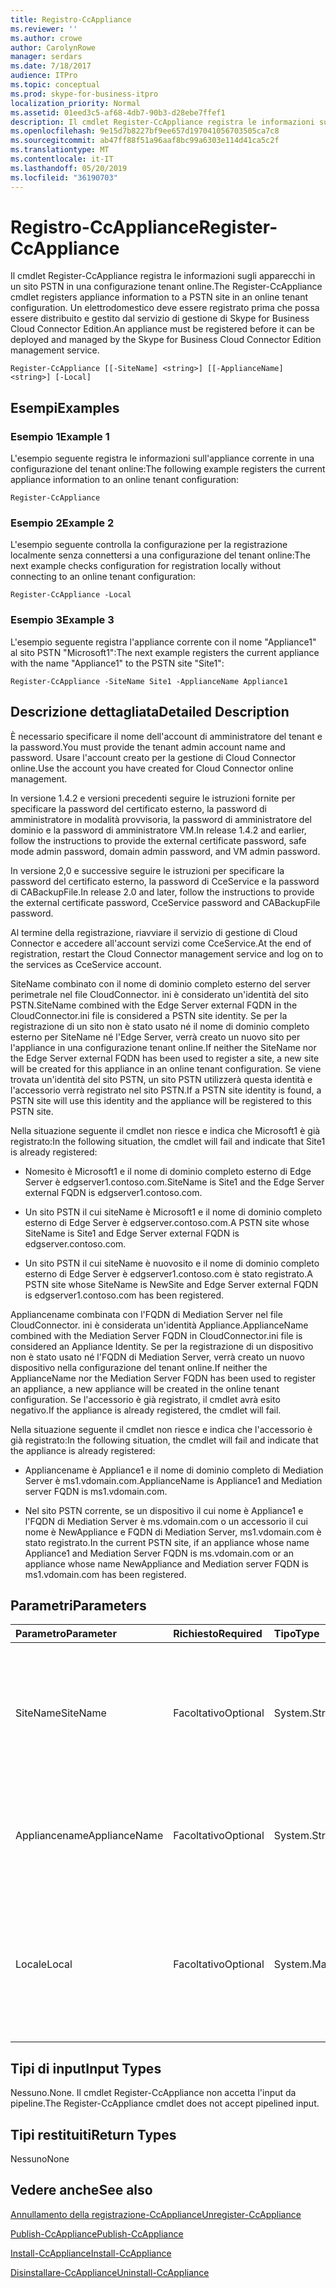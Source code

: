 ```yaml
---
title: Registro-CcAppliance
ms.reviewer: ''
ms.author: crowe
author: CarolynRowe
manager: serdars
ms.date: 7/18/2017
audience: ITPro
ms.topic: conceptual
ms.prod: skype-for-business-itpro
localization_priority: Normal
ms.assetid: 01eed3c5-af68-4db7-90b3-d28ebe7ffef1
description: Il cmdlet Register-CcAppliance registra le informazioni sugli apparecchi in un sito PSTN in una configurazione tenant online. Un elettrodomestico deve essere registrato prima che possa essere distribuito e gestito dal servizio di gestione di Skype for Business Cloud Connector Edition.
ms.openlocfilehash: 9e15d7b8227bf9ee657d197041056703505ca7c8
ms.sourcegitcommit: ab47ff88f51a96aaf8bc99a6303e114d41ca5c2f
ms.translationtype: MT
ms.contentlocale: it-IT
ms.lasthandoff: 05/20/2019
ms.locfileid: "36190703"
---
```

# <a name="register-ccappliance"></a><span data-ttu-id="cf8bd-104">Registro-CcAppliance</span><span class="sxs-lookup"><span data-stu-id="cf8bd-104">Register-CcAppliance</span></span>
 
<span data-ttu-id="cf8bd-105">Il cmdlet Register-CcAppliance registra le informazioni sugli apparecchi in un sito PSTN in una configurazione tenant online.</span><span class="sxs-lookup"><span data-stu-id="cf8bd-105">The Register-CcAppliance cmdlet registers appliance information to a PSTN site in an online tenant configuration.</span></span> <span data-ttu-id="cf8bd-106">Un elettrodomestico deve essere registrato prima che possa essere distribuito e gestito dal servizio di gestione di Skype for Business Cloud Connector Edition.</span><span class="sxs-lookup"><span data-stu-id="cf8bd-106">An appliance must be registered before it can be deployed and managed by the Skype for Business Cloud Connector Edition management service.</span></span>
  
```
Register-CcAppliance [[-SiteName] <string>] [[-ApplianceName] <string>] [-Local]
```

## <a name="examples"></a><span data-ttu-id="cf8bd-107">Esempi</span><span class="sxs-lookup"><span data-stu-id="cf8bd-107">Examples</span></span>
<span data-ttu-id="cf8bd-108"><a name="Examples"> </a></span><span class="sxs-lookup"><span data-stu-id="cf8bd-108"></span></span>

### <a name="example-1"></a><span data-ttu-id="cf8bd-109">Esempio 1</span><span class="sxs-lookup"><span data-stu-id="cf8bd-109">Example 1</span></span>

<span data-ttu-id="cf8bd-110">L'esempio seguente registra le informazioni sull'appliance corrente in una configurazione del tenant online:</span><span class="sxs-lookup"><span data-stu-id="cf8bd-110">The following example registers the current appliance information to an online tenant configuration:</span></span>
  
```
Register-CcAppliance
```

### <a name="example-2"></a><span data-ttu-id="cf8bd-111">Esempio 2</span><span class="sxs-lookup"><span data-stu-id="cf8bd-111">Example 2</span></span>

<span data-ttu-id="cf8bd-112">L'esempio seguente controlla la configurazione per la registrazione localmente senza connettersi a una configurazione del tenant online:</span><span class="sxs-lookup"><span data-stu-id="cf8bd-112">The next example checks configuration for registration locally without connecting to an online tenant configuration:</span></span>
  
```
Register-CcAppliance -Local
```

### <a name="example-3"></a><span data-ttu-id="cf8bd-113">Esempio 3</span><span class="sxs-lookup"><span data-stu-id="cf8bd-113">Example 3</span></span>

<span data-ttu-id="cf8bd-114">L'esempio seguente registra l'appliance corrente con il nome "Appliance1" al sito PSTN "Microsoft1":</span><span class="sxs-lookup"><span data-stu-id="cf8bd-114">The next example registers the current appliance with the name "Appliance1" to the PSTN site "Site1":</span></span>
  
```
Register-CcAppliance -SiteName Site1 -ApplianceName Appliance1
```

## <a name="detailed-description"></a><span data-ttu-id="cf8bd-115">Descrizione dettagliata</span><span class="sxs-lookup"><span data-stu-id="cf8bd-115">Detailed Description</span></span>
<span data-ttu-id="cf8bd-116"><a name="DetailedDescription"> </a></span><span class="sxs-lookup"><span data-stu-id="cf8bd-116"></span></span>

<span data-ttu-id="cf8bd-117">È necessario specificare il nome dell'account di amministratore del tenant e la password.</span><span class="sxs-lookup"><span data-stu-id="cf8bd-117">You must provide the tenant admin account name and password.</span></span> <span data-ttu-id="cf8bd-118">Usare l'account creato per la gestione di Cloud Connector online.</span><span class="sxs-lookup"><span data-stu-id="cf8bd-118">Use the account you have created for Cloud Connector online management.</span></span> 
  
<span data-ttu-id="cf8bd-119">In versione 1.4.2 e versioni precedenti seguire le istruzioni fornite per specificare la password del certificato esterno, la password di amministratore in modalità provvisoria, la password di amministratore del dominio e la password di amministratore VM.</span><span class="sxs-lookup"><span data-stu-id="cf8bd-119">In release 1.4.2 and earlier, follow the instructions to provide the external certificate password, safe mode admin password, domain admin password, and VM admin password.</span></span> 
  
<span data-ttu-id="cf8bd-120">In versione 2,0 e successive seguire le istruzioni per specificare la password del certificato esterno, la password di CceService e la password di CABackupFile.</span><span class="sxs-lookup"><span data-stu-id="cf8bd-120">In release 2.0 and later, follow the instructions to provide the external certificate password, CceService password and CABackupFile password.</span></span>
  
<span data-ttu-id="cf8bd-121">Al termine della registrazione, riavviare il servizio di gestione di Cloud Connector e accedere all'account servizi come CceService.</span><span class="sxs-lookup"><span data-stu-id="cf8bd-121">At the end of registration, restart the Cloud Connector management service and log on to the services as CceService account.</span></span>
  
<span data-ttu-id="cf8bd-122">SiteName combinato con il nome di dominio completo esterno del server perimetrale nel file CloudConnector. ini è considerato un'identità del sito PSTN.</span><span class="sxs-lookup"><span data-stu-id="cf8bd-122">SiteName combined with the Edge Server external FQDN in the CloudConnector.ini file is considered a PSTN site identity.</span></span> <span data-ttu-id="cf8bd-123">Se per la registrazione di un sito non è stato usato né il nome di dominio completo esterno per SiteName né l'Edge Server, verrà creato un nuovo sito per l'appliance in una configurazione tenant online.</span><span class="sxs-lookup"><span data-stu-id="cf8bd-123">If neither the SiteName nor the Edge Server external FQDN has been used to register a site, a new site will be created for this appliance in an online tenant configuration.</span></span> <span data-ttu-id="cf8bd-124">Se viene trovata un'identità del sito PSTN, un sito PSTN utilizzerà questa identità e l'accessorio verrà registrato nel sito PSTN.</span><span class="sxs-lookup"><span data-stu-id="cf8bd-124">If a PSTN site identity is found, a PSTN site will use this identity and the appliance will be registered to this PSTN site.</span></span> 
  
<span data-ttu-id="cf8bd-125">Nella situazione seguente il cmdlet non riesce e indica che Microsoft1 è già registrato:</span><span class="sxs-lookup"><span data-stu-id="cf8bd-125">In the following situation, the cmdlet will fail and indicate that Site1 is already registered:</span></span> 
  
- <span data-ttu-id="cf8bd-126">Nomesito è Microsoft1 e il nome di dominio completo esterno di Edge Server è edgserver1.contoso.com.</span><span class="sxs-lookup"><span data-stu-id="cf8bd-126">SiteName is Site1 and the Edge Server external FQDN is edgserver1.contoso.com.</span></span> 
    
- <span data-ttu-id="cf8bd-127">Un sito PSTN il cui siteName è Microsoft1 e il nome di dominio completo esterno di Edge Server è edgserver.contoso.com.</span><span class="sxs-lookup"><span data-stu-id="cf8bd-127">A PSTN site whose SiteName is Site1 and Edge Server external FQDN is edgserver.contoso.com.</span></span>
    
- <span data-ttu-id="cf8bd-128">Un sito PSTN il cui siteName è nuovosito e il nome di dominio completo esterno di Edge Server è edgserver1.contoso.com è stato registrato.</span><span class="sxs-lookup"><span data-stu-id="cf8bd-128">A PSTN site whose SiteName is NewSite and Edge Server external FQDN is edgserver1.contoso.com has been registered.</span></span> 
    
<span data-ttu-id="cf8bd-129">Appliancename combinata con l'FQDN di Mediation Server nel file CloudConnector. ini è considerata un'identità Appliance.</span><span class="sxs-lookup"><span data-stu-id="cf8bd-129">ApplianceName combined with the Mediation Server FQDN in CloudConnector.ini file is considered an Appliance Identity.</span></span> <span data-ttu-id="cf8bd-130">Se per la registrazione di un dispositivo non è stato usato né l'FQDN di Mediation Server, verrà creato un nuovo dispositivo nella configurazione del tenant online.</span><span class="sxs-lookup"><span data-stu-id="cf8bd-130">If neither the ApplianceName nor the Mediation Server FQDN has been used to register an appliance, a new appliance will be created in the online tenant configuration.</span></span> <span data-ttu-id="cf8bd-131">Se l'accessorio è già registrato, il cmdlet avrà esito negativo.</span><span class="sxs-lookup"><span data-stu-id="cf8bd-131">If the appliance is already registered, the cmdlet will fail.</span></span>
  
<span data-ttu-id="cf8bd-132">Nella situazione seguente il cmdlet non riesce e indica che l'accessorio è già registrato:</span><span class="sxs-lookup"><span data-stu-id="cf8bd-132">In the following situation, the cmdlet will fail and indicate that the appliance is already registered:</span></span> 
  
- <span data-ttu-id="cf8bd-133">Appliancename è Appliance1 e il nome di dominio completo di Mediation Server è ms1.vdomain.com.</span><span class="sxs-lookup"><span data-stu-id="cf8bd-133">ApplianceName is Appliance1 and Mediation server FQDN is ms1.vdomain.com.</span></span>
    
- <span data-ttu-id="cf8bd-134">Nel sito PSTN corrente, se un dispositivo il cui nome è Appliance1 e l'FQDN di Mediation Server è ms.vdomain.com o un accessorio il cui nome è NewAppliance e FQDN di Mediation Server, ms1.vdomain.com è stato registrato.</span><span class="sxs-lookup"><span data-stu-id="cf8bd-134">In the current PSTN site, if an appliance whose name Appliance1 and Mediation Server FQDN is ms.vdomain.com or an appliance whose name NewAppliance and Mediation server FQDN is ms1.vdomain.com has been registered.</span></span>
    
## <a name="parameters"></a><span data-ttu-id="cf8bd-135">Parametri</span><span class="sxs-lookup"><span data-stu-id="cf8bd-135">Parameters</span></span>
<span data-ttu-id="cf8bd-136"><a name="DetailedDescription"> </a></span><span class="sxs-lookup"><span data-stu-id="cf8bd-136"></span></span>

|<span data-ttu-id="cf8bd-137">**Parametro**</span><span class="sxs-lookup"><span data-stu-id="cf8bd-137">**Parameter**</span></span>|<span data-ttu-id="cf8bd-138">**Richiesto**</span><span class="sxs-lookup"><span data-stu-id="cf8bd-138">**Required**</span></span>|<span data-ttu-id="cf8bd-139">**Tipo**</span><span class="sxs-lookup"><span data-stu-id="cf8bd-139">**Type**</span></span>|<span data-ttu-id="cf8bd-140">**Descrizione**</span><span class="sxs-lookup"><span data-stu-id="cf8bd-140">**Description**</span></span>|
|:-----|:-----|:-----|:-----|
|<span data-ttu-id="cf8bd-141">SiteName</span><span class="sxs-lookup"><span data-stu-id="cf8bd-141">SiteName</span></span>  <br/> |<span data-ttu-id="cf8bd-142">Facoltativo</span><span class="sxs-lookup"><span data-stu-id="cf8bd-142">Optional</span></span>  <br/> |<span data-ttu-id="cf8bd-143">System.String</span><span class="sxs-lookup"><span data-stu-id="cf8bd-143">System.String</span></span>  <br/> |<span data-ttu-id="cf8bd-144">Nome del sito PSTN a cui è registrata l'appliance.</span><span class="sxs-lookup"><span data-stu-id="cf8bd-144">PSTN site name to which the appliance is registered.</span></span> <span data-ttu-id="cf8bd-145">Il valore predefinito è il valore SiteName nel file CloudConnector. ini.</span><span class="sxs-lookup"><span data-stu-id="cf8bd-145">Default value is SiteName value in the CloudConnector.ini file.</span></span>  <br/> |
|<span data-ttu-id="cf8bd-146">Appliancename</span><span class="sxs-lookup"><span data-stu-id="cf8bd-146">ApplianceName</span></span>  <br/> |<span data-ttu-id="cf8bd-147">Facoltativo</span><span class="sxs-lookup"><span data-stu-id="cf8bd-147">Optional</span></span>  <br/> |<span data-ttu-id="cf8bd-148">System.String</span><span class="sxs-lookup"><span data-stu-id="cf8bd-148">System.String</span></span>  <br/> |<span data-ttu-id="cf8bd-149">Nome dell'appliance corrente.</span><span class="sxs-lookup"><span data-stu-id="cf8bd-149">Name of the current appliance.</span></span> <span data-ttu-id="cf8bd-150">Il valore predefinito è il nome del computer del server host.</span><span class="sxs-lookup"><span data-stu-id="cf8bd-150">Default value is the computer name of the host server.</span></span>  <br/> |
|<span data-ttu-id="cf8bd-151">Locale</span><span class="sxs-lookup"><span data-stu-id="cf8bd-151">Local</span></span>  <br/> |<span data-ttu-id="cf8bd-152">Facoltativo</span><span class="sxs-lookup"><span data-stu-id="cf8bd-152">Optional</span></span>  <br/> |<span data-ttu-id="cf8bd-153">System.Management.Automation.SwitchParameter</span><span class="sxs-lookup"><span data-stu-id="cf8bd-153">System.Management.Automation.SwitchParameter</span></span>  <br/> |<span data-ttu-id="cf8bd-154">Verificare le configurazioni per la registrazione localmente senza connettersi alla configurazione del tenant online.</span><span class="sxs-lookup"><span data-stu-id="cf8bd-154">Check configurations for registration locally without connecting to online tenant configuration.</span></span>  <br/> |
   
## <a name="input-types"></a><span data-ttu-id="cf8bd-155">Tipi di input</span><span class="sxs-lookup"><span data-stu-id="cf8bd-155">Input Types</span></span>
<span data-ttu-id="cf8bd-156"><a name="InputTypes"> </a></span><span class="sxs-lookup"><span data-stu-id="cf8bd-156"></span></span>

<span data-ttu-id="cf8bd-157">Nessuno.</span><span class="sxs-lookup"><span data-stu-id="cf8bd-157">None.</span></span> <span data-ttu-id="cf8bd-158">Il cmdlet Register-CcAppliance non accetta l'input da pipeline.</span><span class="sxs-lookup"><span data-stu-id="cf8bd-158">The Register-CcAppliance cmdlet does not accept pipelined input.</span></span>
  
## <a name="return-types"></a><span data-ttu-id="cf8bd-159">Tipi restituiti</span><span class="sxs-lookup"><span data-stu-id="cf8bd-159">Return Types</span></span>
<span data-ttu-id="cf8bd-160"><a name="ReturnTypes"> </a></span><span class="sxs-lookup"><span data-stu-id="cf8bd-160"></span></span>

<span data-ttu-id="cf8bd-161">Nessuno</span><span class="sxs-lookup"><span data-stu-id="cf8bd-161">None</span></span>
  
## <a name="see-also"></a><span data-ttu-id="cf8bd-162">Vedere anche</span><span class="sxs-lookup"><span data-stu-id="cf8bd-162">See also</span></span>
<span data-ttu-id="cf8bd-163"><a name="ReturnTypes"> </a></span><span class="sxs-lookup"><span data-stu-id="cf8bd-163"></span></span>

[<span data-ttu-id="cf8bd-164">Annullamento della registrazione-CcAppliance</span><span class="sxs-lookup"><span data-stu-id="cf8bd-164">Unregister-CcAppliance</span></span>](unregister-ccappliance.md)
  
[<span data-ttu-id="cf8bd-165">Publish-CcAppliance</span><span class="sxs-lookup"><span data-stu-id="cf8bd-165">Publish-CcAppliance</span></span>](publish-ccappliance.md)
  
[<span data-ttu-id="cf8bd-166">Install-CcAppliance</span><span class="sxs-lookup"><span data-stu-id="cf8bd-166">Install-CcAppliance</span></span>](install-ccappliance.md)
  
[<span data-ttu-id="cf8bd-167">Disinstallare-CcAppliance</span><span class="sxs-lookup"><span data-stu-id="cf8bd-167">Uninstall-CcAppliance</span></span>](uninstall-ccappliance.md)
  

